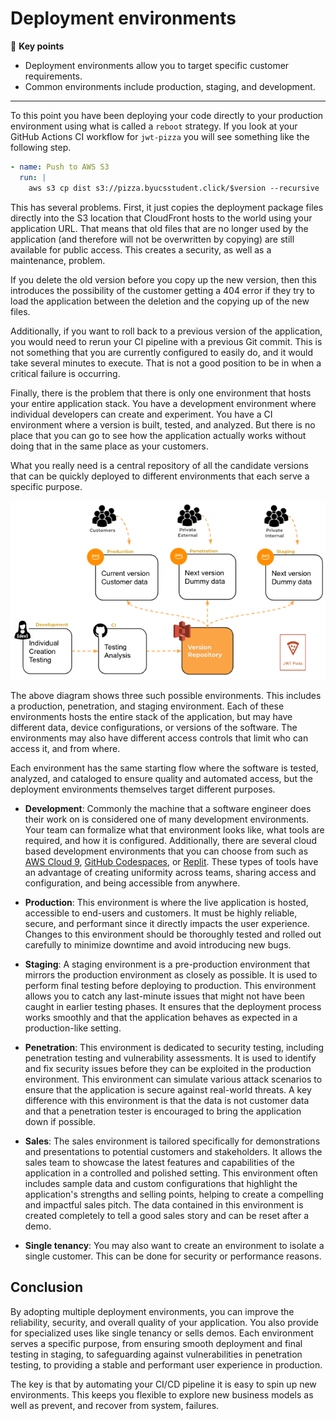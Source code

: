 # Deployment environments

🔑 **Key points**

- Deployment environments allow you to target specific customer requirements.
- Common environments include production, staging, and development.

---

To this point you have been deploying your code directly to your production environment using what is called a `reboot` strategy. If you look at your GitHub Actions CI workflow for `jwt-pizza` you will see something like the following step.

```yml
- name: Push to AWS S3
  run: |
    aws s3 cp dist s3://pizza.byucsstudent.click/$version --recursive
```

This has several problems. First, it just copies the deployment package files directly into the S3 location that CloudFront hosts to the world using your application URL. That means that old files that are no longer used by the application (and therefore will not be overwritten by copying) are still available for public access. This creates a security, as well as a maintenance, problem.

If you delete the old version before you copy up the new version, then this introduces the possibility of the customer getting a 404 error if they try to load the application between the deletion and the copying up of the new files.

Additionally, if you want to roll back to a previous version of the application, you would need to rerun your CI pipeline with a previous Git commit. This is not something that you are currently configured to easily do, and it would take several minutes to execute. That is not a good position to be in when a critical failure is occurring.

Finally, there is the problem that there is only one environment that hosts your entire application stack. You have a development environment where individual developers can create and experiment. You have a CI environment where a version is built, tested, and analyzed. But there is no place that you can go to see how the application actually works without doing that in the same place as your customers.

What you really need is a central repository of all the candidate versions that can be quickly deployed to different environments that each serve a specific purpose.

![Environments](environments.png)

The above diagram shows three such possible environments. This includes a production, penetration, and staging environment. Each of these environments hosts the entire stack of the application, but may have different data, device configurations, or versions of the software. The environments may also have different access controls that limit who can access it, and from where.

Each environment has the same starting flow where the software is tested, analyzed, and cataloged to ensure quality and automated access, but the deployment environments themselves target different purposes.

- **Development**: Commonly the machine that a software engineer does their work on is considered one of many development environments. Your team can formalize what that environment looks like, what tools are required, and how it is configured. Additionally, there are several cloud based development environments that you can choose from such as [AWS Cloud 9](https://aws.amazon.com/cloud9/), [GitHub Codespaces](https://github.com/features/codespaces), or [Replit](https://replit.com/). These types of tools have an advantage of creating uniformity across teams, sharing access and configuration, and being accessible from anywhere.

- **Production**: This environment is where the live application is hosted, accessible to end-users and customers. It must be highly reliable, secure, and performant since it directly impacts the user experience. Changes to this environment should be thoroughly tested and rolled out carefully to minimize downtime and avoid introducing new bugs.

- **Staging**: A staging environment is a pre-production environment that mirrors the production environment as closely as possible. It is used to perform final testing before deploying to production. This environment allows you to catch any last-minute issues that might not have been caught in earlier testing phases. It ensures that the deployment process works smoothly and that the application behaves as expected in a production-like setting.

- **Penetration**: This environment is dedicated to security testing, including penetration testing and vulnerability assessments. It is used to identify and fix security issues before they can be exploited in the production environment. This environment can simulate various attack scenarios to ensure that the application is secure against real-world threats. A key difference with this environment is that the data is not customer data and that a penetration tester is encouraged to bring the application down if possible.

- **Sales**: The sales environment is tailored specifically for demonstrations and presentations to potential customers and stakeholders. It allows the sales team to showcase the latest features and capabilities of the application in a controlled and polished setting. This environment often includes sample data and custom configurations that highlight the application's strengths and selling points, helping to create a compelling and impactful sales pitch. The data contained in this environment is created completely to tell a good sales story and can be reset after a demo.

- **Single tenancy**: You may also want to create an environment to isolate a single customer. This can be done for security or performance reasons.

## Conclusion

By adopting multiple deployment environments, you can improve the reliability, security, and overall quality of your application. You also provide for specialized uses like single tenancy or sells demos. Each environment serves a specific purpose, from ensuring smooth deployment and final testing in staging, to safeguarding against vulnerabilities in penetration testing, to providing a stable and performant user experience in production.

The key is that by automating your CI/CD pipeline it is easy to spin up new environments. This keeps you flexible to explore new business models as well as prevent, and recover from system, failures.
